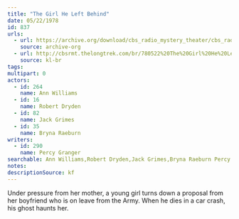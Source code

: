```yaml
---
title: "The Girl He Left Behind"
date: 05/22/1978
id: 837
urls: 
  - url: https://archive.org/download/cbs_radio_mystery_theater/cbs_radio_mystery_theater-0801-0850.zip/cbs_radio_mystery_theater-0801-0850%2Fcbsrmt_0837_the_girl_he_left_behind.mp3
    source: archive-org
  - url: http://cbsrmt.thelongtrek.com/br/780522%20The%20Girl%20He%20Left%20Behind-WBBM.mp3
    source: kl-br
tags: 
multipart: 0
actors:  
  - id: 264
    name: Ann Williams  
  - id: 16
    name: Robert Dryden  
  - id: 82
    name: Jack Grimes  
  - id: 35
    name: Bryna Raeburn
writers:  
  - id: 290
    name: Percy Granger
searchable: Ann Williams,Robert Dryden,Jack Grimes,Bryna Raeburn Percy Granger
notes: 
descriptionSource: kf
---
```

Under pressure from her mother, a young girl turns down a proposal from her boyfriend who is on leave from the Army. When he dies in a car crash, his ghost haunts her.